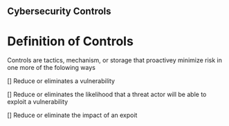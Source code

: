 ## Cybersecurity Controls 
# Definition of Controls

Controls are tactics, mechanism, or storage that proactivey minimize risk in one more of the folowing ways 

[] Reduce or eliminates a vulnerability

[] Reduce or eliminates the likelihood that a threat actor will be able to exploit a vulnerability

[] Reduce or eliminate the impact of an expoit 

<!--
**larryewane/larryewane** is a ✨ _special_ ✨ repository because its `README.md` (this file) appears on your GitHub profile.

Here are some ideas to get you started:

- 🔭 I’m currently working on ...
- 🌱 I’m currently learning ...
- 👯 I’m looking to collaborate on ...
- 🤔 I’m looking for help with ...
- 💬 Ask me about ...
- 📫 How to reach me: ...
- 😄 Pronouns: ...
- ⚡ Fun fact: ...
-->
